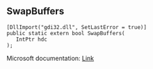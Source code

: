 ## SwapBuffers

```
[DllImport("gdi32.dll", SetLastError = true)]
public static extern bool SwapBuffers(
   IntPtr hdc
);
```

Microsoft documentation: [Link](https://docs.microsoft.com/en-us/windows/win32/api/wingdi/nf-wingdi-swapbuffers)

